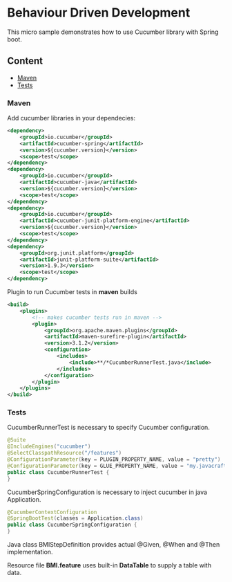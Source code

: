 # Behaviour Driven Development

This micro sample demonstrates how to use Cucumber library with Spring boot. 

## Content
* [Maven](#maven)
* [Tests](#tests) 

### Maven
Add cucumber libraries in your dependecies:
```xml
<dependency>
    <groupId>io.cucumber</groupId>
    <artifactId>cucumber-spring</artifactId>
    <version>${cucumber.version}</version>
    <scope>test</scope>
</dependency>
<dependency>
    <groupId>io.cucumber</groupId>
    <artifactId>cucumber-java</artifactId>
    <version>${cucumber.version}</version>
    <scope>test</scope>
</dependency>
<dependency>
    <groupId>io.cucumber</groupId>
    <artifactId>cucumber-junit-platform-engine</artifactId>
    <version>${cucumber.version}</version>
    <scope>test</scope>
</dependency>
<dependency>
    <groupId>org.junit.platform</groupId>
    <artifactId>junit-platform-suite</artifactId>
    <version>1.9.3</version>
    <scope>test</scope>
</dependency>
```

Plugin to run Cucumber tests in <b>maven</b> builds
```xml
<build>
    <plugins>
        <!-- makes cucumber tests run in maven -->
        <plugin>
            <groupId>org.apache.maven.plugins</groupId>
            <artifactId>maven-surefire-plugin</artifactId>
            <version>3.1.2</version>
            <configuration>
                <includes>
                    <include>**/*CucumberRunnerTest.java</include>
                </includes>
            </configuration>
        </plugin>
    </plugins>
</build>
```

### Tests

CucumberRunnerTest is necessary to specify Cucumber configuration.
```java
@Suite
@IncludeEngines("cucumber")
@SelectClasspathResource("/features")
@ConfigurationParameter(key = PLUGIN_PROPERTY_NAME, value = "pretty")
@ConfigurationParameter(key = GLUE_PROPERTY_NAME, value = "my.javacraft.bdd.cucumber")
public class CucumberRunnerTest {
}
```

CucumberSpringConfiguration is necessary to inject cucumber in java Application.
```java
@CucumberContextConfiguration
@SpringBootTest(classes = Application.class)
public class CucumberSpringConfiguration {
}
```

Java class BMIStepDefinition provides actual @Given, @When and @Then implementation.

Resource file <b>BMI.feature</b> uses built-in <b>DataTable</b> to supply a table with data.